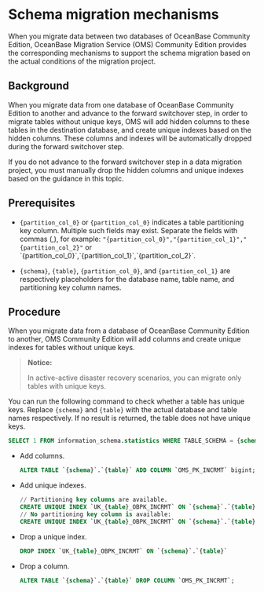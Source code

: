 # Schema migration mechanisms

When you migrate data between two databases of OceanBase Community Edition, OceanBase Migration Service (OMS) Community Edition provides the corresponding mechanisms to support the schema migration based on the actual conditions of the migration project.

## Background

When you migrate data from one database of OceanBase Community Edition to another and advance to the forward switchover step, in order to migrate tables without unique keys, OMS will add hidden columns to these tables in the destination database, and create unique indexes based on the hidden columns. These columns and indexes will be automatically dropped during the forward switchover step.

If you do not advance to the forward switchover step in a data migration project, you must manually drop the hidden columns and unique indexes based on the guidance in this topic.

## Prerequisites

* `{partition_col_0}` or `{partition_col_0}` indicates a table partitioning key column. Multiple such fields may exist. Separate the fields with commas (,), for example: `"{partition_col_0}","{partition_col_1}","{partition_col_2}"` or \`{partition_col_0}\`,\`{partition_col_1}\`,\`{partition_col_2}\`.

* `{schema}`, `{table}`, `{partition_col_0}`, and `{partition_col_1}` are respectively placeholders for the database name, table name, and partitioning key column names.

## Procedure

When you migrate data from a database of OceanBase Community Edition to another, OMS Community Edition will add columns and create unique indexes for tables without unique keys.

> **Notice:**
>
> In active-active disaster recovery scenarios, you can migrate only tables with unique keys.

You can run the following command to check whether a table has unique keys. Replace `{schema}` and `{table}` with the actual database and table names respectively. If no result is returned, the table does not have unique keys.

```sql
SELECT 1 FROM information_schema.statistics WHERE TABLE_SCHEMA = {schema} AND TABLE_NAME = {table} GROUP BY TABLE_SCHEMA, TABLE_NAME, INDEX_NAME HAVING count(1) = count(IF(upper(nullable) != 'YES' and NON_UNIQUE = 0, 1, NULL));
```

* Add columns.

   ```sql
   ALTER TABLE `{schema}`.`{table}` ADD COLUMN `OMS_PK_INCRMT` bigint;
   ```

* Add unique indexes.

   ```sql
   // Partitioning key columns are available.
   CREATE UNIQUE INDEX `UK_{table}_OBPK_INCRMT` ON `{schema}`.`{table}` (`OMS_PK_INCRMT`, `{partition_col_0}`, `{partition_col_1}`) local;
   // No partitioning key column is available:
   CREATE UNIQUE INDEX `UK_{table}_OBPK_INCRMT` ON `{schema}`.`{table}` (`OMS_PK_INCRMT`);
   ```

* Drop a unique index.

   ```sql
   DROP INDEX `UK_{table}_OBPK_INCRMT` ON `{schema}`.`{table}`
   ```

* Drop a column.

   ```sql
   ALTER TABLE `{schema}`.`{table}` DROP COLUMN `OMS_PK_INCRMT`;
   ```
